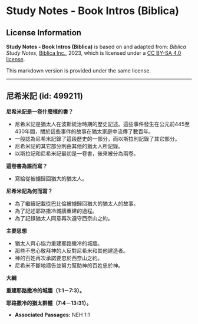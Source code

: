 # Study Notes - Book Intros (Biblica)

## License Information

**Study Notes - Book Intros (Biblica)** is based on and adapted from: _Biblica Study Notes_, [Biblica Inc.](https://www.biblica.com/), 2023, which is licensed under a [CC BY-SA 4.0 license](https://creativecommons.org/licenses/by-sa/4.0/legalcode.en).

This markdown version is provided under the same license.



--------------------------------

## 尼希米記 (id: 499211)

**尼希米記是一卷什麼樣的書？**

* 尼希米記是猶太人在波斯統治時期的歷史記述。這些事件發生在公元前445至430年間，關於這些事件的故事在猶太家庭中流傳了數百年。
* 一般認為尼希米記錄了這段歷史的一部分，而以斯拉則記錄了其它部分。
* 尼希米記的其它部分則由其他的猶太人所記錄。
* 以斯拉記和尼希米記最初是一卷書，後來被分為兩卷。

**這卷書為誰而寫？**

* 寫給從被擄歸回猶大的猶太人。

**尼希米記為何而寫？**

* 為了繼續記載從巴比倫被擄歸回猶大的猶太人的故事。
* 為了記述耶路撒冷城牆重建的過程。
* 為了記錄猶太人同意再次遵守西奈山之約。

**主要思想**

* 猶太人齊心協力重建耶路撒冷的城牆。
* 那些不忠心敬拜神的人反對尼希米和其他建造者。
* 神的百姓再次承諾要忠於西奈山之約。
* 尼希米不斷地禱告並努力幫助神的百姓忠於神。

**大綱**

**重建耶路撒冷的城牆（1:1－7:3）。**

**耶路撒冷的猶太群體（7:4－13:31）。**

* **Associated Passages:** NEH 1:1

